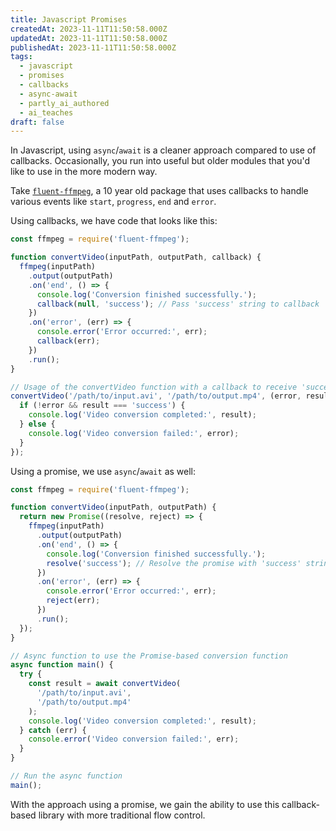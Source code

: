 ```yaml
---
title: Javascript Promises
createdAt: 2023-11-11T11:50:58.000Z
updatedAt: 2023-11-11T11:50:58.000Z
publishedAt: 2023-11-11T11:50:58.000Z
tags:
  - javascript
  - promises
  - callbacks
  - async-await
  - partly_ai_authored
  - ai_teaches
draft: false
---
```


In Javascript, using `async`/`await` is a cleaner approach compared to use of callbacks.
Occasionally, you run into useful but older modules that you'd like to use in the more modern way.

Take [`fluent-ffmpeg`](https://www.npmjs.com/package/fluent-ffmpeg/v/1.7.0), a 10 year old package that uses callbacks to handle various events like `start`, `progress`, `end` and `error`.

Using callbacks, we have code that looks like this:

```javascript
const ffmpeg = require('fluent-ffmpeg');

function convertVideo(inputPath, outputPath, callback) {
  ffmpeg(inputPath)
    .output(outputPath)
    .on('end', () => {
      console.log('Conversion finished successfully.');
      callback(null, 'success'); // Pass 'success' string to callback
    })
    .on('error', (err) => {
      console.error('Error occurred:', err);
      callback(err);
    })
    .run();
}

// Usage of the convertVideo function with a callback to receive 'success' string
convertVideo('/path/to/input.avi', '/path/to/output.mp4', (error, result) => {
  if (!error && result === 'success') {
    console.log('Video conversion completed:', result);
  } else {
    console.log('Video conversion failed:', error);
  }
});
```

Using a promise, we use `async`/`await` as well:

```javascript
const ffmpeg = require('fluent-ffmpeg');

function convertVideo(inputPath, outputPath) {
  return new Promise((resolve, reject) => {
    ffmpeg(inputPath)
      .output(outputPath)
      .on('end', () => {
        console.log('Conversion finished successfully.');
        resolve('success'); // Resolve the promise with 'success' string
      })
      .on('error', (err) => {
        console.error('Error occurred:', err);
        reject(err);
      })
      .run();
  });
}

// Async function to use the Promise-based conversion function
async function main() {
  try {
    const result = await convertVideo(
      '/path/to/input.avi',
      '/path/to/output.mp4'
    );
    console.log('Video conversion completed:', result);
  } catch (err) {
    console.error('Video conversion failed:', err);
  }
}

// Run the async function
main();
```

With the approach using a promise, we gain the ability to use this callback-based library with more traditional flow control.
